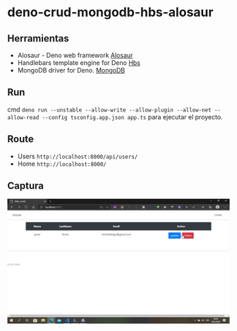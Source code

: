 # deno-crud-mongodb-hbs-alosaur

## Herramientas

- Alosaur - Deno web framework [Alosaur](https://github.com/alosaur/alosaur)
- Handlebars template engine for Deno [Hbs](https://github.com/alosaur/handlebars)
- MongoDB driver for Deno. [MongoDB ](https://deno.land/x/mongo)

## Run

cmd `deno run --unstable --allow-write --allow-plugin --allow-net --allow-read --config tsconfig.app.json app.ts` para ejecutar el proyecto.

## Route

- Users `http://localhost:8000/api/users/`
- Home `http://localhost:8000/`

## Captura

![Aquí la descripción de la imagen por si no carga](https://raw.githubusercontent.com/wilson-pc/deno-crud-mongodb-hbs-alosaur/master/images/output2.webp)
